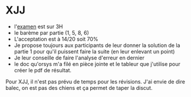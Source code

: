 # XJJ

- l'[examen](https://drive.google.com/drive/folders/1QeCC0XP1zMO64GOk6XdYx-uElYtWrsEX?usp=sharing) est sur 3H
- le barème par partie (1, 5, 8, 6)
- L'acceptation est à 14/20 soit 70%
- Je propose toujours aux participants de leur donner la solution de la partie 1 pour qu'il puissent faire la suite (en leur enlevant un point)
- Je leur conseille de faire l'analyse d'erreur en dernier
- le doc qu'orsys m'a filé en pièce jointe et le tableur que j'utilise pour créer le pdf de résultat.

Pour XJJ, il n'est pas prévu de temps pour les révisions. J'ai envie de dire balec, on est pas des chiens et ça permet de taper la discut.

